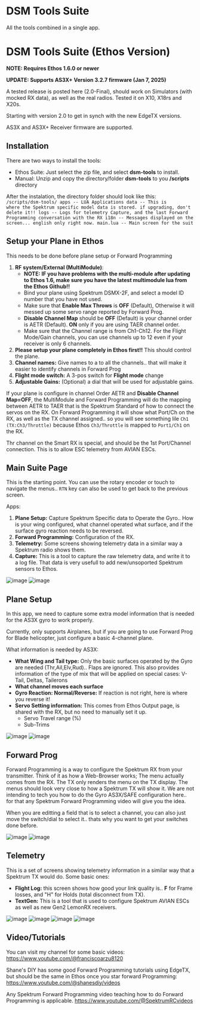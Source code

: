 
# DSM Tools Suite
All the tools combined in a single app.


# DSM Tools Suite (Ethos Version)

**NOTE:  Requires Ethos 1.6.0 or newer**

**UPDATE: Supports AS3X+ Version 3.2.7 firmware   (Jan 7, 2025)**

A tested release is posted here (2.0-Final), should work on Simulators (with mocked RX data), as well as the real radios.
Tested it on X10, X18rs and X20s.  

Starting with version 2.0 to get in synch with the new EdgeTX versions.

AS3X and AS3X+ Receiver firmware are supported.


## Installation

There are two ways to install the tools:
* Ethos Suite:  Just select the zip file, and select **dsm-tools** to install.
* Manual: Unzip and copy the directory/folder **dsm-tools** to you **/scripts** directory

After the instalation, the directory folder should look like this:
<code>
  /scripts/dsm-tools/
                  apps        -- LUA Applications 
                  data        -- This is where the Spektrum specific model data is stored. if upgrading, don't delete it!!
                  logs        -- Logs for telemetry Capture, and the last Forward Programming conversation with the RX
                  i18n        -- Messages displayed on the screen... english only right now.
                  main.lua    -- Main screen for the suit
</code>

## Setup your Plane in Ethos

This needs to be done before plane setup or Forward Programming
1. **RF system/External (MultiModule)**:
    - **NOTE: IF you have problems with the multi-module after updating to Ethos 1.6, make sure you have the latest multimodule lua from the Ethos Github!!**
    - Bind your plane using Spektrum DSMX-2F, and select a model ID number that you have not used.
    - Make sure that **Enable Max Throws** is **OFF** (Default), Otherwise it will messed up some servo range reported by Forward Prog.
    - **Disable Channel Map** should be **OFF** (Default) is your channel order is AETR (Default). **ON** only if you are using TAER channel order.
    - Make sure that the Channel range is from Ch1-Ch12. For the Flight Mode/Gain channels, you can use channels up to 12 even if your receiver is only 6 channels.
2. **Please setup your plane completely in Ethos first!!** This should control the plane.
3. **Channel names:** Give names to a to all the channels.. that will make it easier to identify channels in Forward Prog 
4. **Flight mode switch:** A 3-pos switch for **Flight mode** change
5. **Adjustable Gains:** (Optional) a dial that will be used for adjustable gains.



If your plane is configure in channel Order AETR and **Disable Channel Map=OFF**, the MultiModule and Forward Programming will do the mapping between AETR to TAER that is the Spektrum Standard of how to connect the servos on the RX. On Forward Programming it will show what Port/Ch on the RX, as well as the TX channel assigned.. so you will see something lile <code>Ch1 (TX:Ch3/Throttle)</code> because Ethos <code>Ch3/Throttle</code> is mapped to <code>Port1/Ch1</code> on the RX.

Thr channel on the Smart RX is special, and should be the 1st Port/Channel connection. This is to allow ESC telemetry from AVIAN ESCs.


## Main Suite Page

This is the starting point. You can use the rotary encoder or touch to navigate the menus.. <code>RTN</code> key can also be used to get back to the previous screen.

Apps:

1. **Plane Setup:** Capture Spektrum Specific data to Operate the Gyro.. How is your wing configured, what channel operated what surface, and if the surface gyro reaction needs to be reversed.
2. **Forward Programming:** Configuration of the RX.
3. **Telemetry:** Some screens showing telemetry data in a similar way a Spektrum radio shows them.
4. **Capture:** This is a tool to capture the raw telemetry data, and write it to a log file. That data is very usefull to add new/unsoported Spektrum sensors to Ethos. 

![image](https://github.com/user-attachments/assets/22a280e3-3f4b-4591-ac82-e8a2c4ec3193)
![image](https://github.com/user-attachments/assets/0da5693b-025c-40a1-b465-81f8fd258fcd)

## Plane Setup
In this app, we need to capture some extra model information that is needed for the AS3X gyro to
work properly.  

Currently, only supports Airplanes, but if you are going to use Forward Prog for Blade helicopter, 
just configure a basic 4-channel plane.  

What information is needed by AS3X:
* **What Wing and Tail type:** Only the basic surfaces operated by the Gyro are needed (Thr,Ail,Elv,Rud).. Flaps are ignored. This also provides information of the type of mix that will be applied on special cases: V-Tail, Deltas, Tailerons
* **What channel moves each surface**
* **Gyro Reaction: Normal/Reverse:** If reaction is not right, here is where you reverse it!
* **Servo Setting information:**   This comes from Ethos Output page, is shared with the RX, but no need to manually set it up.
  * Servo Travel range (%)
  * Sub-Trims

![image](https://github.com/user-attachments/assets/a642302a-98fe-4755-a0ac-5ac63232ba95)
![image](https://github.com/user-attachments/assets/f6fb3f22-6e82-40eb-aae0-5004d5a67ec9)

## Forward Prog
Forward Programming is a way to configure the Spektrum RX from your transmitter. Think of it as how a Web-Browser works; The menu actually comes from the RX. The TX only renders the menu on the TX display. The menus should look very close to how a Spektrum TX will show it.  We are not intending to tech you how to do the Gyro AS3X/SAFE configuration here.. for that any Spektrum Forward Programming video will give you the idea.

When you are editting a field that is to select a channel, you can also just move the switch/dial to select it.. thats why you want to get your switches done before.

![image](https://github.com/user-attachments/assets/686fae9b-68a3-4273-81d6-569f18252e20)
![image](https://github.com/user-attachments/assets/b7290f69-fc74-4483-8980-003f83666fe3)


## Telemetry 

This is a set of screens showing telemetry information in a similar way that a Spektrum TX would do.
Some basic ones:

* **Flight Log:** this screen shows how good your link quality is.. **F** for Frame losses, and "H" for Holds (total disconnect from TX).
* **TextGen:**  This is a tool that is used to configure Spektrum AVIAN ESCs as well as new Gen2 LemonRX receivers.


![image](https://github.com/user-attachments/assets/e723c10f-1093-4fed-ac40-d1ca23381248)
![image](https://github.com/user-attachments/assets/1de92ca8-ea0d-41ea-aeb1-4690022170f4)
![image](https://github.com/user-attachments/assets/ab2bcc3b-1fbd-4629-8d96-2c5fe11d024b)
![image](https://github.com/user-attachments/assets/c8d9d45e-86d3-486c-acf0-bbe7e1b149c7)


## Video/Tutorials

You can visit my channel for some basic videos:  https://www.youtube.com/@franciscoarzu8120

Shane's DIY has some good Forward Programming tutorials using EdgeTX, but should be the same in Ethos once you star forward Programming:
https://www.youtube.com/@shanesdiy/videos

Any Spektrum Forward Programming video teaching how to do Forward Programming is applicable.  https://www.youtube.com/@SpektrumRCvideos







